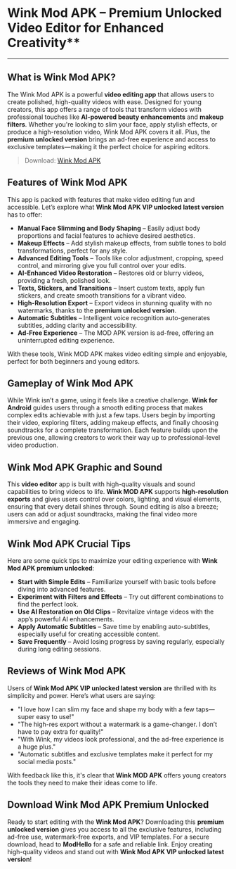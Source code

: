 # Wink Mod APK – Premium Unlocked Video Editor for Enhanced Creativity**

---

## What is Wink Mod APK?

The Wink Mod APK is a powerful **video editing app** that allows users to create polished, high-quality videos with ease. Designed for young creators, this app offers a range of tools that transform videos with professional touches like **AI-powered beauty enhancements** and **makeup filters**. Whether you're looking to slim your face, apply stylish effects, or produce a high-resolution video, Wink Mod APK covers it all. Plus, the **premium unlocked version** brings an ad-free experience and access to exclusive templates—making it the perfect choice for aspiring editors.

>Download: [Wink Mod APK](https://modhello.com/wink/)

## Features of Wink Mod APK

This app is packed with features that make video editing fun and accessible. Let’s explore what **Wink Mod APK VIP unlocked latest version** has to offer:

- **Manual Face Slimming and Body Shaping** – Easily adjust body proportions and facial features to achieve desired aesthetics.
- **Makeup Effects** – Add stylish makeup effects, from subtle tones to bold transformations, perfect for any style.
- **Advanced Editing Tools** – Tools like color adjustment, cropping, speed control, and mirroring give you full control over your edits.
- **AI-Enhanced Video Restoration** – Restores old or blurry videos, providing a fresh, polished look.
- **Texts, Stickers, and Transitions** – Insert custom texts, apply fun stickers, and create smooth transitions for a vibrant video.
- **High-Resolution Export** – Export videos in stunning quality with no watermarks, thanks to the **premium unlocked version**.
- **Automatic Subtitles** – Intelligent voice recognition auto-generates subtitles, adding clarity and accessibility.
- **Ad-Free Experience** – The MOD APK version is ad-free, offering an uninterrupted editing experience.

With these tools, Wink MOD APK makes video editing simple and enjoyable, perfect for both beginners and young editors.

## Gameplay of Wink Mod APK

While Wink isn’t a game, using it feels like a creative challenge. **Wink for Android** guides users through a smooth editing process that makes complex edits achievable with just a few taps. Users begin by importing their video, exploring filters, adding makeup effects, and finally choosing soundtracks for a complete transformation. Each feature builds upon the previous one, allowing creators to work their way up to professional-level video production.

## Wink Mod APK Graphic and Sound

This **video editor** app is built with high-quality visuals and sound capabilities to bring videos to life. **Wink MOD APK** supports **high-resolution exports** and gives users control over colors, lighting, and visual elements, ensuring that every detail shines through. Sound editing is also a breeze; users can add or adjust soundtracks, making the final video more immersive and engaging.

## Wink Mod APK Crucial Tips

Here are some quick tips to maximize your editing experience with **Wink Mod APK premium unlocked**:

- **Start with Simple Edits** – Familiarize yourself with basic tools before diving into advanced features.
- **Experiment with Filters and Effects** – Try out different combinations to find the perfect look.
- **Use AI Restoration on Old Clips** – Revitalize vintage videos with the app’s powerful AI enhancements.
- **Apply Automatic Subtitles** – Save time by enabling auto-subtitles, especially useful for creating accessible content.
- **Save Frequently** – Avoid losing progress by saving regularly, especially during long editing sessions.

## Reviews of Wink Mod APK

Users of **Wink Mod APK VIP unlocked latest version** are thrilled with its simplicity and power. Here’s what users are saying:

- "I love how I can slim my face and shape my body with a few taps—super easy to use!"
- "The high-res export without a watermark is a game-changer. I don’t have to pay extra for quality!"
- "With Wink, my videos look professional, and the ad-free experience is a huge plus."
- "Automatic subtitles and exclusive templates make it perfect for my social media posts."

With feedback like this, it's clear that **Wink MOD APK** offers young creators the tools they need to make their ideas come to life.

## Download Wink Mod APK Premium Unlocked

Ready to start editing with the **Wink Mod APK**? Downloading this **premium unlocked version** gives you access to all the exclusive features, including ad-free use, watermark-free exports, and VIP templates. For a secure download, head to **ModHello** for a safe and reliable link. Enjoy creating high-quality videos and stand out with **Wink Mod APK VIP unlocked latest version**!
